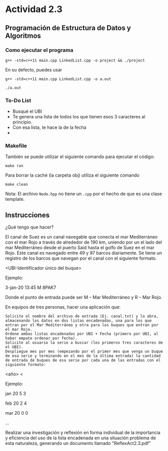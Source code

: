 # Actividad 2.3 
## Programación de Estructura de Datos y Algoritmos 

### Como ejecutar el programa
```
g++ -std=c++11 main.cpp LinkedList.cpp -o project && ./project
```

En su defecto, puedes usar 

```
g++ -std=c++11 main.cpp LinkedList.cpp -o a.out
```
```
./a.out
```

### To-Do List
- Busqué el UBI 
- Te genera una lista de todos los que tienen esos 3 caracteres al principio.
- Con esa lista, te hace la de la fecha 
- 

### Makefile 

También se puede utilizar el siguiente comando para ejecutar el código: 
```
make run 
```

Para borrar la caché (la carpeta obj) utiliza el siguiente comando 
```
make clean
```


Nota: El archivo `Node.hpp` no tiene un `.cpp` por el hecho de que es una clase template.

## Instrucciones

¿Qué tengo que hacer?

El canal de Suez es un canal navegable que conecta el mar Mediterráneo con el mar Rojo a través de alrededor de 190 km, uniendo por un el lado del mar Mediterráneo desde el puerto Said hasta el golfo de Suez en el mar Rojo. Este canal es navegado entre 49 y 97 barcos diariamente. Se tiene un registro de los barcos que navegan por el canal con el siguiente formato.

<fecha> <hora> <punto-entrada> <UBI-Identificador único del buque>

Ejemplo:

3-jan-20 13:45 M 8PAK7

Donde el punto de entrada puede ser M – Mar Mediterráneo y R – Mar Rojo.

En equipos de tres personas, hacer una aplicación que:

    Solicite el nombre del archivo de entrada (Ej. canal.txt) y lo abra, almacenando los datos en dos listas encadenadas, una para los que entran por el Mar Mediterráneo y otra para los buques que entran por el mar Rojo.
    Ordene ambas listas encadenadas por UBI + Fecha (primero por UBI, al haber empate ordenar por fecha).
    Solicite al usuario la serie a buscar (los primeros tres caracteres de el UBI).
    Despliegue mes por mes (empezando por el primer mes que venga un buque de esa serie y terminando en el mes de la última entrada) la cantidad de entrada de buques de esa serie por cada una de las entradas con el siguiente formato:

<mes><año> <cant-M> <cant-R><

Ejemplo:

jan 20 5 3

feb 20 2 4

mar 20 0 0

…

Realizar una investigación y reflexión en forma individual de la importancia y eficiencia del uso de la lista encadenada en una situación problema de esta naturaleza, generando un documento llamado "ReflexAct2.3.pdf"
